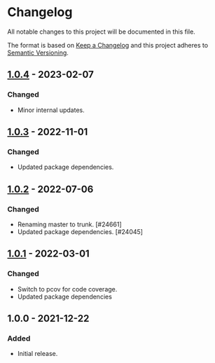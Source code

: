 # Changelog

All notable changes to this project will be documented in this file.

The format is based on [Keep a Changelog](https://keepachangelog.com/en/1.0.0/)
and this project adheres to [Semantic Versioning](https://semver.org/spec/v2.0.0.html).

## [1.0.4] - 2023-02-07
### Changed
- Minor internal updates.

## [1.0.3] - 2022-11-01
### Changed
- Updated package dependencies.

## [1.0.2] - 2022-07-06
### Changed
- Renaming master to trunk. [#24661]
- Updated package dependencies. [#24045]

## [1.0.1] - 2022-03-01
### Changed
- Switch to pcov for code coverage.
- Updated package dependencies

## 1.0.0 - 2021-12-22
### Added
- Initial release.

[1.0.4]: https://github.com/Automattic/ignorefile/compare/v1.0.3...v1.0.4
[1.0.3]: https://github.com/Automattic/ignorefile/compare/v1.0.2...v1.0.3
[1.0.2]: https://github.com/Automattic/ignorefile/compare/v1.0.1...v1.0.2
[1.0.1]: https://github.com/Automattic/ignorefile/compare/v1.0.0...v1.0.1
